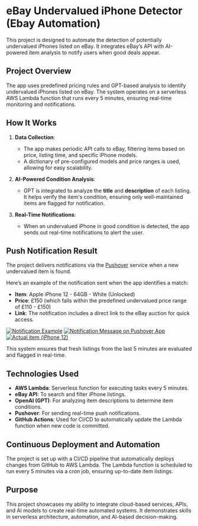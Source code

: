 # eBay Undervalued iPhone Detector (Ebay Automation)

This project is designed to automate the detection of potentially undervalued iPhones listed on eBay. It integrates eBay’s API with AI-powered item analysis to notify users when good deals appear.

## Project Overview
The app uses predefined pricing rules and GPT-based analysis to identify undervalued iPhones listed on eBay. The system operates on a serverless AWS Lambda function that runs every 5 minutes, ensuring real-time monitoring and notifications.

## How It Works

1. **Data Collection**:
   - The app makes periodic API calls to eBay, filtering items based on price, listing time, and specific iPhone models. 
   - A dictionary of pre-configured models and price ranges is used, allowing for easy scalability.

2. **AI-Powered Condition Analysis**:
   - GPT is integrated to analyze the **title** and **description** of each listing. It helps verify the item's condition, ensuring only well-maintained items are flagged for notification.

3. **Real-Time Notifications**:
   - When an undervalued iPhone in good condition is detected, the app sends out real-time notifications to alert the user.

## Push Notification Result

The project delivers notifications via the [Pushover](https://pushover.net/) service when a new undervalued item is found.

Here’s an example of the notification sent when the app identifies a match:
- **Item**: Apple iPhone 12 - 64GB - White (Unlocked)
- **Price**: £150 (which falls within the predefined undervalued price range of £110 - £150)
- **Link**: The notification includes a direct link to the eBay auction for quick access.

[![Notification Example](https://jaku-mika-media-bucket.s3.eu-west-2.amazonaws.com/IMG_7995+Small.jpeg)](https://jaku-mika-media-bucket.s3.eu-west-2.amazonaws.com/IMG_7995+Medium.jpeg)
[![Notification Message on Pushover App](https://jaku-mika-media-bucket.s3.eu-west-2.amazonaws.com/IMG_8014+Small.jpeg)](https://jaku-mika-media-bucket.s3.eu-west-2.amazonaws.com/IMG_8014+Medium.jpeg)
[![Actual item (iPhone 12)](https://jaku-mika-media-bucket.s3.eu-west-2.amazonaws.com/IMG_8015+Small.jpeg)](https://jaku-mika-media-bucket.s3.eu-west-2.amazonaws.com/IMG_8015+Medium.jpeg)

This system ensures that fresh listings from the last 5 minutes are evaluated and flagged in real-time.

## Technologies Used
- **AWS Lambda**: Serverless function for executing tasks every 5 minutes.
- **eBay API**: To search and filter iPhone listings.
- **OpenAI (GPT)**: For analyzing item descriptions to determine item conditions.
- **Pushover**: For sending real-time push notifications.
- **GitHub Actions**: Used for CI/CD to automatically update the Lambda function when new code is committed.

## Continuous Deployment and Automation
The project is set up with a CI/CD pipeline that automatically deploys changes from GitHub to AWS Lambda. The Lambda function is scheduled to run every 5 minutes via a cron job, ensuring up-to-date item listings.

## Purpose
This project showcases my ability to integrate cloud-based services, APIs, and AI models to create real-time automated systems. It demonstrates skills in serverless architecture, automation, and AI-based decision-making.